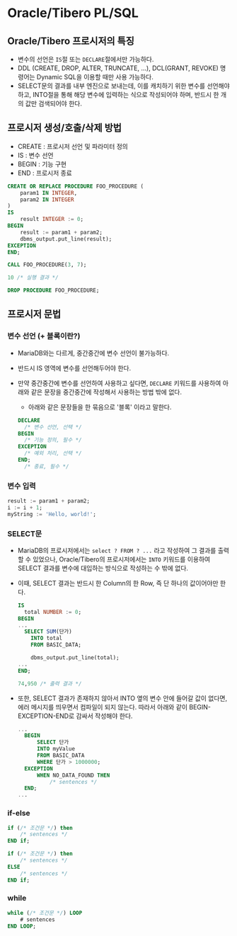# Oracle/Tibero PL/SQL



## Oracle/Tibero 프로시저의 특징

- 변수의 선언은 `IS`절 또는 `DECLARE`절에서만 가능하다.
- DDL (CREATE, DROP, ALTER, TRUNCATE, ...), DCL(GRANT, REVOKE) 명령어는 Dynamic SQL을 이용할 때만 사용 가능하다.
- SELECT문의 결과를 내부 엔진으로 보내는데, 이를 캐치하기 위한 변수를 선언해야 하고, INTO절을 통해 해당 변수에 입력하는 식으로 작성되어야 하며, 반드시 한 개의 값만 검색되어야 한다. 



## 프로시저 생성/호출/삭제 방법

- CREATE : 프로시저 선언 및 파라미터 정의
- IS : 변수 선언
- BEGIN : 기능 구현
- END : 프로시저 종료

```sql
CREATE OR REPLACE PROCEDURE FOO_PROCEDURE (
	param1 IN INTEGER,
	param2 IN INTEGER
)
IS
	result INTEGER := 0;
BEGIN
	result := param1 + param2;
	dbms_output.put_line(result);
EXCEPTION
END;
```

```sql
CALL FOO_PROCEDURE(3, 7);
```

```sql
10 /* 실행 결과 */
```

```sql
DROP PROCEDURE FOO_PROCEDURE;
```



## 프로시저 문법



### 변수 선언 (+ 블록이란?)

- MariaDB와는 다르게, 중간중간에 변수 선언이 불가능하다.

- 반드시 IS 영역에 변수를 선언해두어야 한다.

- 만약 중간중간에 변수를 선언하여 사용하고 싶다면, `DECLARE` 키워드를 사용하여 아래와 같은 문장을 중간중간에 작성해서 사용하는 방법 밖에 없다.

  - 아래와 같은 문장들을 한 묶음으로 '블록' 이라고 말한다.

  ```sql
  DECLARE
  	/* 변수 선언, 선택 */
  BEGIN
  	/* 기능 정의, 필수 */
  EXCEPTION
  	/* 예외 처리, 선택 */
  END;
  	/* 종료, 필수 */
  ```



### 변수 입력

```sql
result := param1 + param2;
i := i + 1;
myString := 'Hello, world!';
```



### SELECT문

- MariaDB의 프로시저에서는 `select ? FROM ? ...` 라고 작성하여 그 결과를 출력할 수 있었으나, Oracle/Tibero의 프로시저에서는 `INTO` 키워드를 이용하여 SELECT 결과를 변수에 대입하는 방식으로 작성하는 수 밖에 없다.

- 이때, SELECT 결과는 반드시 한 Column의 한 Row, 즉 단 하나의 값이어야만 한다.

  ```sql
  IS
  	total NUMBER := 0;
  BEGIN
  ...
  	SELECT SUM(단가)
      INTO total
      FROM BASIC_DATA;
  
      dbms_output.put_line(total);
  ...
  END;
  ```

  ```sql
  74,950 /* 출력 결과 */
  ```

- 또한, SELECT 결과가 존재하지 않아서 INTO 옆의 변수 안에 들어갈 값이 없다면, 에러 메시지를 띄우면서 컴파일이 되지 않는다. 따라서 아래와 같이 BEGIN-EXCEPTION-END로 감싸서 작성해야 한다.

  ```sql
  ...
  	BEGIN
  		SELECT 단가
  		INTO myValue
  		FROM BASIC_DATA
  		WHERE 단가 > 1000000;
  	EXCEPTION
  		WHEN NO_DATA_FOUND THEN
  			/* sentences */
  	END;
  ...
  ```

  

### if-else

```sql
if (/* 조건문 */) then
	/* sentences */
END if;
```

```sql
if (/* 조건문 */) then
	/* sentences */
ELSE
	/* sentences */
END if;
```



### while

```sql
while (/* 조건문 */) LOOP
	# sentences
END LOOP;
```


